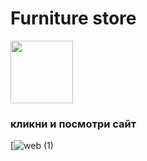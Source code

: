 # Furniture store

<a href="https://nickmad17.github.io/ShopProject" ><img src="https://github.com/NickMad17/ShopProject/assets/104986153/e880c344-bb55-4d9b-beb3-35a865aa84c6" width="100" height="100"/></a>

### кликни и посмотри сайт


[![web (1)](https://github.com/NickMad17/ShopProject/assets/104986153/65e0ba41-e2e8-4b1f-b335-1480a6568f53)

